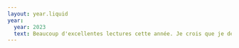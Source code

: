 ```yaml
---
layout: year.liquid
year:
  year: 2023
  text: Beaucoup d'excellentes lectures cette année. Je crois que je deviens meilleur pour sélectionner ce qui devrait me plaire... Ce qui ne rend pas l'exercice du top 10 plus simple ! 📚
---
```

